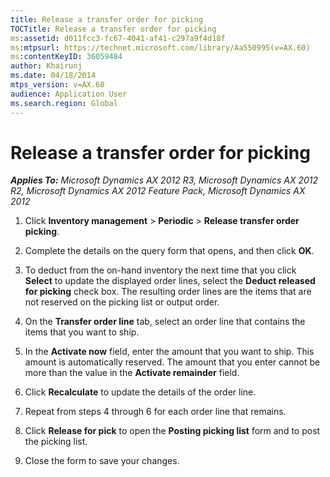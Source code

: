 ```yaml
---
title: Release a transfer order for picking
TOCTitle: Release a transfer order for picking
ms:assetid: d011fcc3-fc67-4041-af41-c297a9f4d18f
ms:mtpsurl: https://technet.microsoft.com/library/Aa550995(v=AX.60)
ms:contentKeyID: 36059484
author: Khairunj
ms.date: 04/18/2014
mtps_version: v=AX.60
audience: Application User
ms.search.region: Global
---
```


# Release a transfer order for picking 


_**Applies To:** Microsoft Dynamics AX 2012 R3, Microsoft Dynamics AX 2012 R2, Microsoft Dynamics AX 2012 Feature Pack, Microsoft Dynamics AX 2012_

1.  Click **Inventory management** \> **Periodic** \> **Release transfer order picking**.

2.  Complete the details on the query form that opens, and then click **OK**.

3.  To deduct from the on-hand inventory the next time that you click **Select** to update the displayed order lines, select the **Deduct released for picking** check box. The resulting order lines are the items that are not reserved on the picking list or output order.

4.  On the **Transfer order line** tab, select an order line that contains the items that you want to ship.

5.  In the **Activate now** field, enter the amount that you want to ship. This amount is automatically reserved. The amount that you enter cannot be more than the value in the **Activate remainder** field.

6.  Click **Recalculate** to update the details of the order line.

7.  Repeat from steps 4 through 6 for each order line that remains.

8.  Click **Release for pick** to open the **Posting picking list** form and to post the picking list.

9.  Close the form to save your changes.

  


